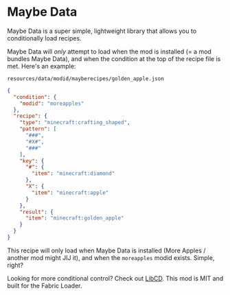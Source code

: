 # Maybe Data

Maybe Data is a super simple, lightweight library that allows you to conditionally load recipes. 

Maybe Data will *only* attempt to load when the mod is installed (= a mod bundles Maybe Data), and when the condition at the top of the recipe file is met. Here's an example:

`resources/data/modid/mayberecipes/golden_apple.json`
```json
{
  "condition": {
    "modid": "moreapples"
  },
  "recipe": {
    "type": "minecraft:crafting_shaped",
    "pattern": [
      "###",
      "#X#",
      "###"
    ],
    "key": {
      "#": {
        "item": "minecraft:diamond"
      },
      "X": {
        "item": "minecraft:apple"
      }
    },
    "result": {
      "item": "minecraft:golden_apple"
    }
  }
}
```

This recipe will only load when Maybe Data is installed (More Apples / another mod might JIJ it), and when the `moreapples` modid exists. Simple, right?

Looking for more conditional control? Check out [LibCD](https://github.com/cottonmc/LibCD). This mod is MIT and built for the Fabric Loader.
